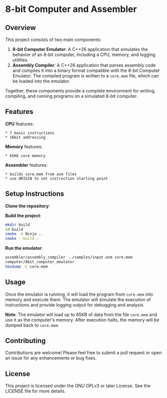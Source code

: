 # 8-bit Computer and Assembler

## Overview

This project consists of two main components:

1. **8-bit Computer Emulator**: A C++26 application that simulates the behavior of an 8-bit computer, including a CPU, memory, and logging utilities.
2. **Assembly Compiler**: A C++26 application that parses assembly code and compiles it into a binary format compatible with the 8-bit Computer Emulator. The compiled program is written to a `core.mem` file, which can be loaded into the emulator.

Together, these components provide a complete environment for writing, compiling, and running programs on a simulated 8-bit computer.

## Features

**CPU** features:

    * 7 basic instructions
    * 16bit addressing

**Memory** features:

    * 65Kb core memory

**Assembler** features:

    * builds core.mem from asm files
    * use ORIGIN to set instruction starting point

## Setup Instructions

**Clone the repository**:

**Build the project**:

```sh
mkdir build
cd build
cmake -G Ninja ..
cmake --build .
```

**Run the emulator**:

```sh
assembler/assembly_compiler ../samples/input.asm core.mem
computer/8bit_computer_emulator
hexdump -C core.mem
```

## Usage

Once the emulator is running, it will load the program from `core.mem` into memory and execute them. The emulator will simulate the execution of instructions and provide logging output for debugging and analysis.

**Note**: The emulator will load up to 65KB of data from the file `core.mem` and use it as the computer's memory. After execution halts, the memory will be dumped back to `core.mem`.

## Contributing

Contributions are welcome! Please feel free to submit a pull request or open an issue for any enhancements or bug fixes.

## License

This project is licensed under the GNU GPLv3 or later License. See the LICENSE file for more details.
